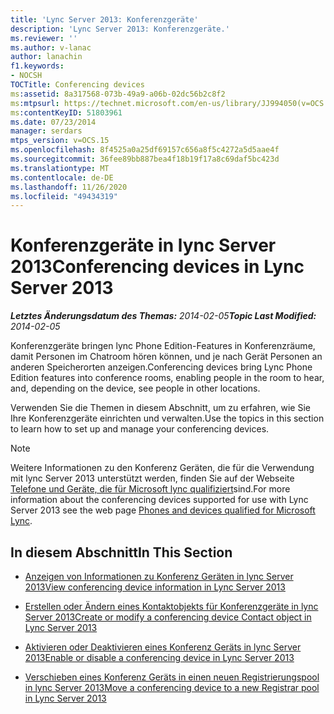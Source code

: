 ```yaml
---
title: 'Lync Server 2013: Konferenzgeräte'
description: 'Lync Server 2013: Konferenzgeräte.'
ms.reviewer: ''
ms.author: v-lanac
author: lanachin
f1.keywords:
- NOCSH
TOCTitle: Conferencing devices
ms:assetid: 8a317568-073b-49a9-a06b-02dc56b2c8f2
ms:mtpsurl: https://technet.microsoft.com/en-us/library/JJ994050(v=OCS.15)
ms:contentKeyID: 51803961
ms.date: 07/23/2014
manager: serdars
mtps_version: v=OCS.15
ms.openlocfilehash: 8f4525a0a25df69157c656a8f5c4272a5d5aae4f
ms.sourcegitcommit: 36fee89bb887bea4f18b19f17a8c69daf5bc423d
ms.translationtype: MT
ms.contentlocale: de-DE
ms.lasthandoff: 11/26/2020
ms.locfileid: "49434319"
---
```

# <a name="conferencing-devices-in-lync-server-2013"></a><span data-ttu-id="15325-103">Konferenzgeräte in lync Server 2013</span><span class="sxs-lookup"><span data-stu-id="15325-103">Conferencing devices in Lync Server 2013</span></span>

<div data-xmlns="http://www.w3.org/1999/xhtml">

<div class="topic" data-xmlns="http://www.w3.org/1999/xhtml" data-msxsl="urn:schemas-microsoft-com:xslt" data-cs="https://msdn.microsoft.com/">

<div data-asp="https://msdn2.microsoft.com/asp">



</div>

<div id="mainSection">

<div id="mainBody"><span data-ttu-id="15325-104">

<span> </span></span><span class="sxs-lookup"><span data-stu-id="15325-104">

<span> </span></span></span>

<span data-ttu-id="15325-105">_**Letztes Änderungsdatum des Themas:** 2014-02-05_</span><span class="sxs-lookup"><span data-stu-id="15325-105">_**Topic Last Modified:** 2014-02-05_</span></span>

<span data-ttu-id="15325-106">Konferenzgeräte bringen lync Phone Edition-Features in Konferenzräume, damit Personen im Chatroom hören können, und je nach Gerät Personen an anderen Speicherorten anzeigen.</span><span class="sxs-lookup"><span data-stu-id="15325-106">Conferencing devices bring Lync Phone Edition features into conference rooms, enabling people in the room to hear, and, depending on the device, see people in other locations.</span></span>

<span data-ttu-id="15325-107">Verwenden Sie die Themen in diesem Abschnitt, um zu erfahren, wie Sie Ihre Konferenzgeräte einrichten und verwalten.</span><span class="sxs-lookup"><span data-stu-id="15325-107">Use the topics in this section to learn how to set up and manage your conferencing devices.</span></span>

<div>


> [!NOTE]  
> <span data-ttu-id="15325-108">Weitere Informationen zu den Konferenz Geräten, die für die Verwendung mit lync Server 2013 unterstützt werden, finden Sie auf der Webseite <A href="https://technet.microsoft.com/lync/gg278164.aspx">Telefone und Geräte, die für Microsoft lync qualifiziert</A>sind.</span><span class="sxs-lookup"><span data-stu-id="15325-108">For more information about the conferencing devices supported for use with Lync Server 2013 see the web page <A href="https://technet.microsoft.com/lync/gg278164.aspx">Phones and devices qualified for Microsoft Lync</A>.</span></span>



</div>

<div>

## <a name="in-this-section"></a><span data-ttu-id="15325-109">In diesem Abschnitt</span><span class="sxs-lookup"><span data-stu-id="15325-109">In This Section</span></span>

  - [<span data-ttu-id="15325-110">Anzeigen von Informationen zu Konferenz Geräten in lync Server 2013</span><span class="sxs-lookup"><span data-stu-id="15325-110">View conferencing device information in Lync Server 2013</span></span>](lync-server-2013-view-conferencing-device-information.md)

  - [<span data-ttu-id="15325-111">Erstellen oder Ändern eines Kontaktobjekts für Konferenzgeräte in lync Server 2013</span><span class="sxs-lookup"><span data-stu-id="15325-111">Create or modify a conferencing device Contact object in Lync Server 2013</span></span>](lync-server-2013-create-or-modify-a-conferencing-device-contact-object.md)

  - [<span data-ttu-id="15325-112">Aktivieren oder Deaktivieren eines Konferenz Geräts in lync Server 2013</span><span class="sxs-lookup"><span data-stu-id="15325-112">Enable or disable a conferencing device in Lync Server 2013</span></span>](lync-server-2013-enable-or-disable-a-conferencing-device.md)

  - [<span data-ttu-id="15325-113">Verschieben eines Konferenz Geräts in einen neuen Registrierungspool in lync Server 2013</span><span class="sxs-lookup"><span data-stu-id="15325-113">Move a conferencing device to a new Registrar pool in Lync Server 2013</span></span>](lync-server-2013-move-a-conferencing-device-to-a-new-registrar-pool.md)

<span data-ttu-id="15325-114"></div>

</div>

<span> </span>

</div>

</div>

</span><span class="sxs-lookup"><span data-stu-id="15325-114"></div>

</div>

<span> </span>

</div>

</div>

</span></span></div>
